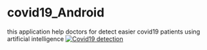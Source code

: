 # covid19_Android
this application help doctors for detect easier covid19 patients using artificial intelligence
[![Covid19 detection](https://img.youtube.com/vi/YOUTUBE_VIDEO_ID_HERE/0.jpg)](https://www.youtube.com/watch?v=c_VKXT1rq5k)

